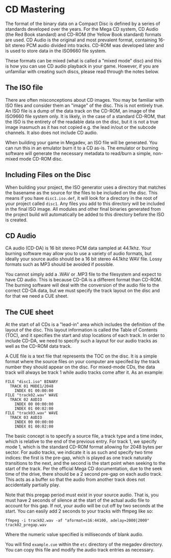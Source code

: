 # CD Mastering

The format of the binary data on a Compact Disc is defined by a series of standards developed over the years. For the Mega CD system, CD Audio (the Red Book standard) and CD-ROM (the Yellow Book standard) formats are used. CD Audio is the original and most prevalent format, containing 16-bit stereo PCM audio divided into tracks. CD-ROM was developed later and is used to store data in the ISO9660 file system.

These formats can be mixed (what is called a "mixed mode" disc) and this is how you can use CD audio playback in your game. However, if you are unfamiliar with creating such discs, please read through the notes below.

## The ISO file


There are often misconceptions about CD images. You may be familiar with ISO files and consider them an "image" of the disc. This is not entirely true. An ISO file is a dump of the data track on the CD-ROM, an image of the ISO9660 file system only. It is likely, in the case of a standard CD-ROM, that the ISO is the entirety of the readable data on the disc, but it is not a true image inasmuch as it has not copied e.g. the lead in/out or the subcode channels. It also does not include CD audio.

When building your game in Megadev, an ISO file will be generated. You can run this in an emulator burn it to a CD as-is. The emulator or burning software will generate the necessary metadata to read/burn a simple, non-mixed mode CD-ROM disc.

## Including Files on the Disc

When building your project, the ISO generator uses a directory that matches the basename as the source for the files to be included on the disc. This means if you have `disc1.iso.def`, it will look for a directory in the root of your project called `disc1`. Any files you add to this directory will be included in the final ISO image. All modules and other final binaries generated from the project build will automatically be added to this directory before the ISO is created.

## CD Audio

CA audio (CD-DA) is 16 bit stereo PCM data sampled at 44.1khz. Your burning software may allow you to use a variety of audio formats, but ideally your source audio should be a 16 bit stereo 44.1khz WAV file. Lossy formats such as MP3 should be avoided if possible.

You cannot simply add a .WAV or .MP3 file to the filesystem and expect to have CD audio. This is because CD-DA is a different format than CD-ROM. The burning software will deal with the conversion of the audio file to the correct CD-DA data, but we must specify the track layout on the disc and for that we need a CUE sheet.

## The CUE sheet

At the start of all CDs is a "lead-in" area which includes the definition of the layout of the disc. This layout information is called the Table of Contents (TOC), and it specifies the start and stop locations of each track. In order to include CD-DA, we need to specify such a layout for our audio tracks as well as the CD-ROM data track.

A CUE file is a text file that represents the TOC on the disc. It is a simple format where the source files on your computer are specifed by the track number they should appear on the disc. For mixed-mode CDs, the data track will always be track 1 while audio tracks come after it. As an example:

    FILE "disc1.iso" BINARY
      TRACK 01 MODE1/2048
        INDEX 01 00:00:00
    FILE "track02.wav" WAVE
      TRACK 02 AUDIO
        INDEX 00 00:00:00
        INDEX 01 00:02:00
    FILE "track03.wav" WAVE
      TRACK 03 AUDIO
        INDEX 00 00:00:00
        INDEX 01 00:02:00

The basic concept is to specify a source file, a track type and a time index, which is relative to the end of the previous entry. For track 1, we specify mode 1, which is the standard CD-ROM format allowing for 2048 bytes per sector. For audio tracks, we indicate it is as such and specify two time indices: the first is the pre-gap, which is played as one track naturally transitions to the next, and the second is the start point when seeking to the start of the track. Per the official Mega CD documentation, due to the seek time of the drive, there should be a 2 second pre-gap on each audio track. This acts as a buffer so that the audio from another track does not accidentally partially play.

Note that this pregap period must exist in your source audio. That is, you must have 2 seconds of silence at the start of the actual audio file to account for this gap. If not, your audio will be cut off by two seconds at the start. You can easily add 2 seconds to your tracks with ffmpeg like so:

    ffmpeg -i track02.wav -af "aformat=s16:44100, adelay=2000|2000" track02_pregap.wav

Where the numeric value specified is milliseconds of blank audio.

You will find `example.cue` within the `etc` directory of the megadev directory. You can copy this file and modify the audio track entries as necessary.
